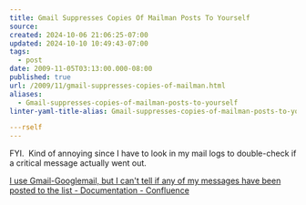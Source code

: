 ```yaml
---
title: Gmail Suppresses Copies Of Mailman Posts To Yourself
source: 
created: 2024-10-06 21:06:25-07:00
updated: 2024-10-10 10:49:43-07:00
tags:
  - post
date: 2009-11-05T03:13:00.000-08:00
published: true
url: /2009/11/gmail-suppresses-copies-of-mailman.html
aliases:
  - Gmail-suppresses-copies-of-mailman-posts-to-yourself
linter-yaml-title-alias: Gmail-suppresses-copies-of-mailman-posts-to-yourself

---rself
---
```



FYI.  Kind of annoying since I have to look in my mail logs to double-check if a critical message actually went out.  
  
[I use Gmail-Googlemail, but I can't tell if any of my messages have been posted to the list - Documentation - Confluence](http://wiki.list.org/display/DOC/I+use+Gmail-Googlemail%2C+but+I+can%27t+tell+if+any+of+my+messages+have+been+posted+to+the+list;jsessionid=615DCA3146D7A6F127907F698674F799)  

  
  

<!-- ![](http://img.zemanta.com/pixy.gif?x-id=21d3970b-1d36-82e6-b969-341eede97bb1) -->